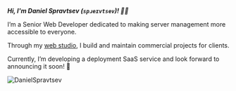 ***Hi, I'm Daniel Spravtsev (`spɹeɪvtsev`)! 👋🏻***

I’m a Senior Web Developer dedicated to making server management more accessible to everyone.

Through my [web studio](https://spravtsev.pro/?utm_source=github&utm_medium=profile&utm_campaign=readme), I build and maintain commercial projects for clients.

Currently, I’m developing a deployment SaaS service and look forward to announcing it soon! 🎉

<!--
# Hey 👋
## I'm Senior Web Developer
-->

<!--
- Main stack: TALL (TailwindCSS, AlpineJS, Laravel, Livewire)
- Frontend: PWA, SPA, SSR, AlpineJS, TailwindCSS
- Backend: Laravel
- DB: MySQL, PostgreSQL, SQLite, Redis, Algolia, Elastic
- OS/VM/CI/CD: Linux, Docker, Vagrant, GitLab CI, GitHub Actions
- Tools: VS Code, Notion, Figma
-->

<p align=left> <img src=https://komarev.com/ghpvc/?username=DanielSpravtsev&style=for-the-badge alt=DanielSpravtsev /> </p>

<!--
[![Github stats](https://github-readme-stats.vercel.app/api?username=DanielSpravtsev&show_icons=true&include_all_commits=true&count_private=true)](https://github.com/DanielSpravtsev/github-readme-stats)
-->
